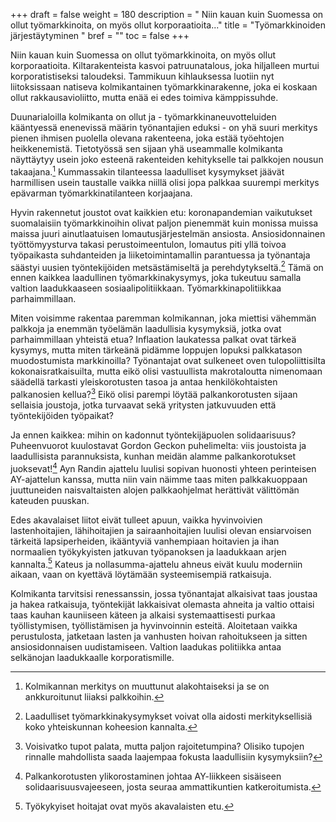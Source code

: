 +++
draft = false
weight = 180
description = " Niin kauan kuin Suomessa on ollut työmarkkinoita, on myös ollut korporaatioita..."
title = "Työmarkkinoiden järjestäytyminen "
bref = ""
toc = false
+++



Niin kauan kuin Suomessa on ollut työmarkkinoita, on myös ollut
korporaatioita. Kiltarakenteista kasvoi patruunatalous, joka hiljalleen
murtui korporatistiseksi taloudeksi. Tammikuun kihlauksessa luotiin nyt
liitoksissaan natiseva kolmikantainen työmarkkinarakenne, joka ei
koskaan ollut rakkausavioliitto, mutta enää ei edes toimiva
kämppissuhde.

Duunarialoilla kolmikanta on ollut ja - työmarkkinaneuvotteluiden
kääntyessä enenevissä määrin työnantajien eduksi - on yhä suuri merkitys
pienen ihmisen puolella olevana rakenteena, joka estää työehtojen
heikkenemistä. Tietotyössä sen sijaan yhä useammalle kolmikanta
näyttäytyy usein joko esteenä rakenteiden kehitykselle tai palkkojen
nousun takaajana.[^1]
 Kummassakin tilanteessa laadulliset kysymykset jäävät
harmillisen usein taustalle vaikka niillä olisi jopa palkkaa suurempi
merkitys epävarman työmarkkinatilanteen korjaajana.

Hyvin rakennetut joustot ovat kaikkien etu: koronapandemian vaikutukset
suomalaisiin työmarkkinoihin olivat paljon pienemmät kuin monissa muissa
maissa juuri ainutlaatuisen lomautusjärjestelmän ansiosta.
Ansiosidonnainen työttömyysturva takasi perustoimeentulon, lomautus piti
yllä toivoa työpaikasta suhdanteiden ja liiketoimintamallin parantuessa
ja työnantaja säästyi uusien työntekijöiden metsästämiseltä ja
perehdytykseltä.[^2]
 Tämä on ennen kaikkea laadullinen työmarkkinakysymys,
joka tukeutuu samalla valtion laadukkaaseen sosiaalipolitiikkaan.
Työmarkkinapolitiikkaa parhaimmillaan.

Miten voisimme rakentaa paremman kolmikannan, joka miettisi vähemmän
palkkoja ja enemmän työelämän laadullisia kysymyksiä, jotka ovat
parhaimmillaan yhteistä etua? Inflaation laukatessa palkat ovat tärkeä
kysymys, mutta miten tärkeänä pidämme loppujen lopuksi palkkatason
muodostumista markkinoilla? Työnantajat ovat sulkeneet oven
tulopoliittisilta kokonaisratkaisuilta, mutta eikö olisi vastuullista
makrotaloutta nimenomaan säädellä tarkasti yleiskorotusten tasoa ja
antaa henkilökohtaisten palkanosien kellua?[^3]
 Eikö olisi parempi löytää
palkankorotusten sijaan sellaisia joustoja, jotka turvaavat sekä
yritysten jatkuvuuden että työntekijöiden työpaikat?

Ja ennen kaikkea: mihin on kadonnut työntekijäpuolen solidaarisuus?
Puheenvuorot kuulostavat Gordon Geckon puhelimelta: viis joustoista ja
laadullisista parannuksista, kunhan meidän alamme palkankorotukset
juoksevat![^4]
 Ayn Randin ajattelu luulisi sopivan huonosti yhteen
perinteisen AY-ajattelun kanssa, mutta niin vain näimme taas miten
palkkakuoppaan juuttuneiden naisvaltaisten alojen palkkaohjelmat
herättivät välittömän kateuden puuskan.

Edes akavalaiset liitot eivät tulleet apuun, vaikka hyvinvoivien
lastenhoitajien, lähihoitajien ja sairaanhoitajien luulisi olevan
ensiarvoisen tärkeitä lapsiperheiden, ikääntyviä vanhempiaan hoitavien
ja ihan normaalien työkykyisten jatkuvan työpanoksen ja laadukkaan arjen
kannalta.[^5]
 Kateus ja nollasumma-ajattelu ahneus eivät kuulu moderniin
aikaan, vaan on kyettävä löytämään systeemisempiä ratkaisuja.

Kolmikanta tarvitsisi renessanssin, jossa työnantajat alkaisivat taas
joustaa ja hakea ratkaisuja, työntekijät lakkaisivat olemasta ahneita ja
valtio ottaisi taas kauhan kauniiseen käteen ja alkaisi systemaattisesti
purkaa työllistymisen, työllistämisen ja hyvinvoinnin esteitä.
Aloitetaan vaikka perustulosta, jatketaan lasten ja vanhusten hoivan
rahoitukseen ja sitten ansiosidonnaisen uudistamiseen. Valtion laadukas
politiikka antaa selkänojan laadukkaalle korporatismille.

[^1]: Kolmikannan merkitys on muuttunut alakohtaiseksi ja se on ankkuroitunut liiaksi palkkoihin.
[^2]: Laadulliset työmarkkinakysymykset voivat olla aidosti merkityksellisiä koko yhteiskunnan koheesion kannalta.
[^3]: Voisivatko tupot palata, mutta paljon rajoitetumpina? Olisiko tupojen rinnalle mahdollista saada laajempaa fokusta laadullisiin kysymyksiin?
[^4]: Palkankorotusten ylikorostaminen johtaa AY-liikkeen sisäiseen solidaarisuusvajeeseen, josta seuraa ammattikuntien katkeroitumista.
[^5]: Työkykyiset hoitajat ovat myös akavalaisten etu.
